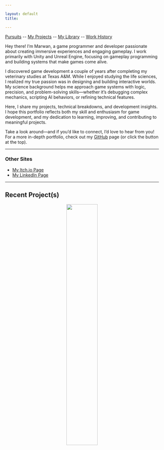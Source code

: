 ```yaml
---

layout: default
title: 

---
```


[Pursuits](activedev.md)  --  [My Projects](projects.md)  --  [My Library](mylib.md)  --  [Work History](work-history.md)

Hey there! I’m Marwan, a game programmer and developer passionate about creating immersive experiences and engaging gameplay. I work primarily with Unity and Unreal Engine, focusing on gameplay programming and building systems that make games come alive.

I discovered game development a couple of years after completing my veterinary studies at Texas A&M. While I enjoyed studying the life sciences, I realized my true passion was in designing and building interactive worlds. My science background helps me approach game systems with logic, precision, and problem-solving skills—whether it’s debugging complex mechanics, scripting AI behaviors, or refining technical features.

Here, I share my projects, technical breakdowns, and development insights. I hope this portfolio reflects both my skill and enthusiasm for game development, and my dedication to learning, improving, and contributing to meaningful projects.

Take a look around—and if you’d like to connect, I’d love to hear from you!
For a more in-depth portfolio, check out my [GitHub](https://github.com/mcharafeddinedev/GameDev-Portfolio) page (or click the button at the top).


---


### Other Sites

- [My Itch.io Page](https://goldleafinteractive.itch.io)  
- [My LinkedIn Page](https://www.linkedin.com/in/marwan-charafeddine-213065155)  

---


## Recent Project(s)

<p align="center">
  <a href="https://www.youtube.com/watch?v=RNs4yKPhfGM">
    <img src="https://img.youtube.com/vi/RNs4yKPhfGM/hqdefault.jpg" width="45%" />
  </a>
</p>


